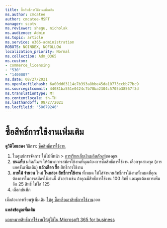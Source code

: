 ```yaml
---
title: ซื้อสิทธิ์การใช้งานเพิ่มเติม
ms.author: cmcatee
author: cmcatee-MSFT
manager: scotv
ms.reviewer: shegu, nicholak
ms.audience: Admin
ms.topic: article
ms.service: o365-administration
ROBOTS: NOINDEX, NOFOLLOW
localization_priority: Normal
ms.collection: Adm_O365
ms.custom:
- commerce_licensing
- "530"
- "1400007"
ms.date: 08/27/2021
ms.openlocfilehash: 6a00dd03114e7b393a8bbe45da10773ccbb77bc9
ms.sourcegitcommit: 44081ba551e0424c7b78ba2304c5705b38567f3d
ms.translationtype: MT
ms.contentlocale: th-TH
ms.lasthandoff: 08/27/2021
ms.locfileid: "58679246"
---
```

# <a name="buy-additional-licenses"></a>ซื้อสิทธิ์การใช้งานเพิ่มเติม

**ดูวิดีโอแสดง** วิธีการ: [ซื้อสิทธิ์การใช้งาน](https://go.microsoft.com/fwlink/p/?linkid=2154857)

1. ในศูนย์การจัดการ ให้ไปที่หน้า  >  [การเรียกเก็บเงินผลิตภัณฑ์](https://go.microsoft.com/fwlink/p/?linkid=842054)ของคุณ
2. **บนแท็บ** ผลิตภัณฑ์ ให้ค้นหาการสมัครใช้งานที่คุณต้องการซื้อสิทธิ์การใช้งาน เลือกจุดสามจุด (การแอคชันเพิ่มเติม) **แล้วเลือก ซื้อ** สิทธิ์การใช้งาน
3. **ภายใต้ จํานวน** ใหม่ **ในกล่อง สิทธิ์การใช้งาน** ทั้งหมด ให้ใส่จํานวนสิทธิ์การใช้งานทั้งหมดที่คุณต้องการในการสมัครใช้งานนี้ ตัวอย่างเช่น ถ้าคุณมีสิทธิ์การใช้งาน 100 สิทธิ์ และคุณต้องการเพิ่มอีก 25 สิทธิ์ ให้ใส่ 125
4. เลือกบันทึก

เมื่อต้องการเรียนรู้เพิ่มเติม [ให้ดู ซื้อหรือเอาสิทธิ์การใช้งาน](https://docs.microsoft.com/microsoft-365/commerce/licenses/buy-licenses)ออก

**แหล่งข้อมูลเพิ่มเติม**

[มอบหมายสิทธิ์การใช้งานให้ผู้ใช้ใน Microsoft 365 for business](https://docs.microsoft.com/microsoft-365/admin/manage/assign-licenses-to-users)